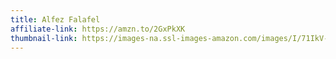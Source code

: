 ```yaml
---
title: Alfez Falafel
affiliate-link: https://amzn.to/2GxPkXK
thumbnail-link: https://images-na.ssl-images-amazon.com/images/I/71IkV-iR0EL._SX679_.jpg
---
```

